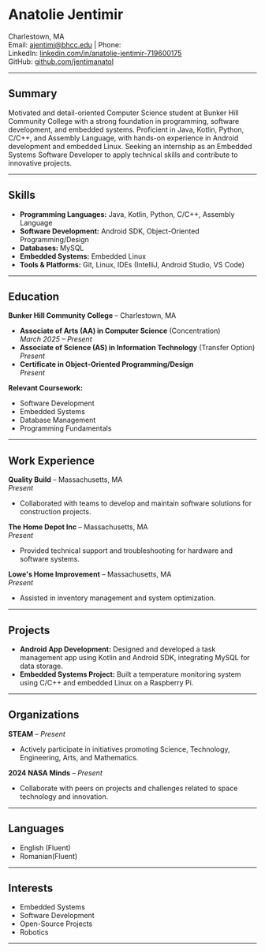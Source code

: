 
# Anatolie Jentimir

Charlestown, MA  
Email: ajentimi@bhcc.edu | Phone:  
LinkedIn: [linkedin.com/in/anatolie-jentimir-719600175](https://www.linkedin.com/in/anatolie-jentimir-719600175)  
GitHub: [github.com/jentimanatol](https://github.com/jentimanatol)  

---

## Summary  
Motivated and detail-oriented Computer Science student at Bunker Hill Community College with a strong foundation in programming, software development, and embedded systems. Proficient in Java, Kotlin, Python, C/C++, and Assembly Language, with hands-on experience in Android development and embedded Linux. Seeking an internship as an Embedded Systems Software Developer to apply technical skills and contribute to innovative projects.

---

## Skills  
- **Programming Languages:** Java, Kotlin, Python, C/C++, Assembly Language  
- **Software Development:** Android SDK, Object-Oriented Programming/Design  
- **Databases:** MySQL  
- **Embedded Systems:** Embedded Linux  
- **Tools & Platforms:** Git, Linux, IDEs (IntelliJ, Android Studio, VS Code)  

---

## Education  
**Bunker Hill Community College** – Charlestown, MA  
- **Associate of Arts (AA) in Computer Science** (Concentration)  
  *March 2025 – Present*  
- **Associate of Science (AS) in Information Technology** (Transfer Option)  
  *Present*  
- **Certificate in Object-Oriented Programming/Design**  
  *Present*  

**Relevant Coursework:**  
- Software Development  
- Embedded Systems  
- Database Management  
- Programming Fundamentals  

---

## Work Experience  
**Quality Build** – Massachusetts, MA  
*Present*  
- Collaborated with teams to develop and maintain software solutions for construction projects.  

**The Home Depot Inc** – Massachusetts, MA  
*Present*  
- Provided technical support and troubleshooting for hardware and software systems.  

**Lowe's Home Improvement** – Massachusetts, MA  
*Present*  
- Assisted in inventory management and system optimization.  

---

## Projects  
- **Android App Development:** Designed and developed a task management app using Kotlin and Android SDK, integrating MySQL for data storage.  
- **Embedded Systems Project:** Built a temperature monitoring system using C/C++ and embedded Linux on a Raspberry Pi.  

---

## Organizations  
**STEAM** – *Present*  
- Actively participate in initiatives promoting Science, Technology, Engineering, Arts, and Mathematics.  

**2024 NASA Minds** – *Present*  
- Collaborate with peers on projects and challenges related to space technology and innovation.  

---

## Languages  
- English (Fluent)
- Romanian(Fluent)

---

## Interests  
- Embedded Systems  
- Software Development  
- Open-Source Projects  
- Robotics  

---
